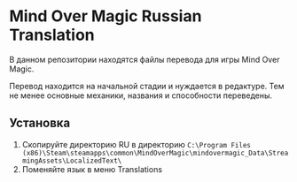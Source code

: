 # Mind Over Magic Russian Translation
В данном репозитории находятся файлы перевода для игры Mind Over Magic.

Перевод находится на начальной стадии и нуждается в редактуре. Тем не менее основные механики, названия и способности переведены.

## Установка
1. Скопируйте директорию RU в директорию
`C:\Program Files (x86)\Steam\steamapps\common\MindOverMagic\mindovermagic_Data\StreamingAssets\LocalizedText\`
2. Поменяйте язык в меню Translations
